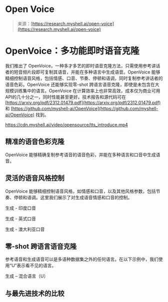 <!--yml

category: 未分类

date: 2024-05-29 12:46:57

-->

# Open Voice

> 来源：[https://research.myshell.ai/open-voice](https://research.myshell.ai/open-voice)

# OpenVoice：多功能即时语音克隆

我们推出了 OpenVoice，一种多才多艺的即时语音克隆方法，只需使用参考讲话者的短音频片段即可复制其语音，并能在多种语言中生成语音。OpenVoice 能够精细控制语音风格，包括情感、口音、节奏、停顿和语调，同时复制参考讲话者的语音色彩。OpenVoice 还能够实现零-shot 跨语言语音克隆，即使是未包含在大规模训练集中的语言。OpenVoice 在计算效率上也非常高效，成本仅为商业可用API的几十分之一，同时性能甚至更好。技术报告和源代码可在 [https://arxiv.org/pdf/2312.01479.pdf](https://arxiv.org/pdf/2312.01479.pdf) 和 [https://github.com/myshell-ai/OpenVoice](https://github.com/myshell-ai/OpenVoice) 找到。

<https://cdn.myshell.ai/video/opensource/tts_introduce.mp4>

## 精准的语音色彩克隆

OpenVoice 能够精确复制参考语音的语音色彩，并能在多种语言和口音中生成语音。

## 灵活的语音风格控制

OpenVoice 能够精细控制语音风格，如情感和口音，以及其他风格参数，包括节奏、停顿和语调。这里我们展示了对生成语音情感和口音的控制。

生成 - 印度口音

生成 - 英式口音

生成 - 澳大利亚口音

## 零-shot 跨语言语音克隆

参考语音和生成语音可以是多语种数据集之外的任何语言。在以下示例中，我们使用“U”表示看不见的语言。

生成 – 混合语言（U）

## 与最先进技术的比较
